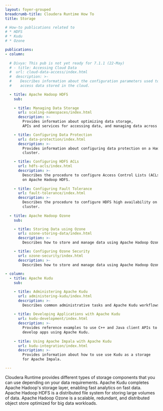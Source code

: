 ```yaml
---
layout: foyer-grouped
breadcrumb-title: Cloudera Runtime How To
title: Storage

# How-to publications related to
# * HDFS
# * Kudu
# * Ozone

publications:
- column:
  
  # Divya: This pub is not yet ready for 7.1.1 (22-May)
  # - title: Accessing Cloud Data
  #  url: cloud-data-access/index.html
  #  description: >-
  #    Describes information about the configuration parameters used to
  #    access data stored in the cloud.

  - title: Apache Hadoop HDFS
    sub:
    
    - title: Managing Data Storage
      url: scaling-namespaces/index.html
      description: >-
        Provides information about optimizing data storage,
        APIs and services for accessing data, and managing data across clusters.

    - title: Configuring Data Protection
      url: data-protection/index.html
      description: >-
        Provides information about configuring data protection on a Hadoop
        cluster.

    - title: Configuring HDFS ACLs
      url: hdfs-acls/index.html
      description: >-
        Describes the procedure to configure Access Control Lists (ACLs)
        on Apache Hadoop HDFS.
        
    - title: Configuring Fault Tolerance
      url: fault-tolerance/index.html
      description: >-
        Describes the procedure to configure HDFS high availability on a
        cluster.
        
  - title: Apache Hadoop Ozone
    sub:

    - title: Storing Data using Ozone
      url: ozone-storing-data/index.html
      description: >-
        Describes how to store and manage data using Apache Hadoop Ozone.

    - title: Configuring Ozone Security
      url: ozone-security/index.html
      description: >-
        Describes how to store and manage data using Apache Hadoop Ozone.
        
- column:
  - title: Apache Kudu
    sub:

    - title: Administering Apache Kudu
      url: administering-kudu/index.html
      description: >-
        Describes common administrative tasks and Apache Kudu workflows.
  
    - title: Developing Applications with Apache Kudu
      url: kudu-development/index.html
      description: >-
        Provides reference examples to use C++ and Java client APIs to
        develop apps using Apache Kudu.
  
    - title: Using Apache Impala with Apache Kudu
      url: kudu-integration/index.html
      description: >-
        Provides information about how to use use Kudu as a storage
        for Apache Impala.

---
```


Cloudera Runtime provides different types of storage components that you
can use depending on your data requirements. Apache Kudu completes
Apache Hadoop's storage layer, enabling fast analytics on fast data.
Apache Hadoop HDFS is a distributed file system for storing large
volumes of data. Apache Hadoop Ozone is a scalable, redundant, and
distributed object store optimized for big data workloads.
